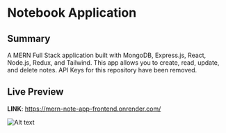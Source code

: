 # Notebook Application

## Summary
A MERN Full Stack application built with MongoDB, Express.js, React, Node.js, Redux, and Tailwind. 
This app allows you to create, read, update, and delete notes. API Keys for this repository have
been removed.

## Live Preview

**LINK**: https://mern-note-app-frontend.onrender.com/

![Alt text](https://i.imgur.com/RQWZWrv.jpeg)
